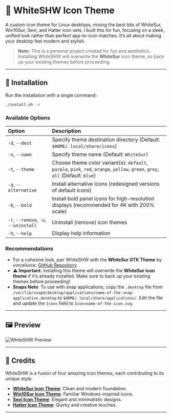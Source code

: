 # 🌟 WhiteSHW Icon Theme

A custom icon theme for Linux desktops, mixing the best bits of WhiteSur, Win10Sur, Sevi, and Hatter icon sets. I built this for fun, focusing on a sleek, unified look rather than perfect app-to-icon matches. It’s all about making your desktop feel modern and stylish.

> **Note:** This is a personal project created for fun and aesthetics. Installing WhiteSHW will overwrite the **WhiteSur** icon theme, so back up your existing themes before proceeding.

---


## 🚀 Installation

Run the installation with a single command:

```bash
./install.sh -a
```

### Available Options

| Option                        | Description                                                                                           |
| :---------------------------- | :---------------------------------------------------------------------------------------------------- |
| `-d`, `--dest`                | Specify theme destination directory (Default: `$HOME/.local/share/icons`)                             |
| `-n`, `--name`                | Specify theme name (Default: `WhiteSur`)                                                              |
| `-t`, `--theme`               | Choose theme color variant(s): `default`, `purple`, `pink`, `red`, `orange`, `yellow`, `green`, `grey`, `all` (Default: `blue`) |
| `-a`, `--alternative`         | Install alternative icons (redesigned versions of default icons)                                      |
| `-b`, `--bold`                | Install bold panel icons for high-resolution displays (recommended for 4K with 200% scale)            |
| `-r`, `--remove`, `-u`, `--uninstall` | Uninstall (remove) icon themes                                                                |
| `-h`, `--help`                | Display help information                                                                             |

### Recommendations

- For a cohesive look, pair WhiteSHW with the **WhiteSur GTK Theme** by vinceliuice: [GitHub Repository](https://github.com/vinceliuice/WhiteSur-gtk-theme).
- ⚠️ **Important:** Installing this theme will overwrite the **WhiteSur icon theme** if it’s already installed. Make sure to back up your existing themes before proceeding!
- **Snaps Note**: To use with snap applications, copy the `.desktop` file from `/var/lib/snapd/desktop/applications/name-of-the-snap-application.desktop` to `$HOME/.local/share/applications/`. Edit the file and update the `Icon=` field to `Icon=name-of-the-icon.svg`.

---

## 🖼️ Preview

![WhiteSHW Preview](https://github.com/user-attachments/assets/657034d8-f9cb-4dd7-afc3-7f161299e112)

---

## 🙌 Credits

WhiteSHW is a fusion of four amazing icon themes, each contributing to its unique style:

- **[WhiteSur Icon Theme](https://github.com/vinceliuice/WhiteSur-icon-theme)**: Clean and modern foundation.
- **[Win10Sur Icon Theme](https://github.com/yeyushengfan258/Win10Sur-icon-theme)**: Familiar Windows-inspired icons.
- **[Sevi Icon Theme](https://github.com/TaylanTatli/Sevi)**: Elegant and minimalistic designs.
- **[Hatter Icon Theme](https://github.com/Mibea/Hatter)**: Quirky and creative touches.

---
